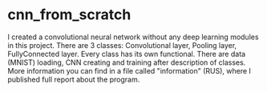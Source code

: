 # cnn_from_scratch
I created a convolutional neural network without any deep learning modules in this project. There are 3 classes: Convolutional layer, Pooling layer, FullyConnected layer. Every class has its own functional. There are data (MNIST) loading, CNN creating and training after description of classes. More information you can find in a file called "information" (RUS), where I published full report about the program.

